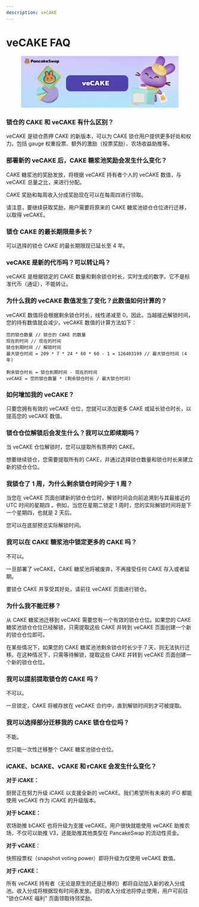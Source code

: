 ```yaml
---
description: veCAKE
---
```


# veCAKE FAQ

<figure><img src="../../.gitbook/assets/image (238).png" alt=""><figcaption></figcaption></figure>

### 锁仓的 CAKE 和 veCAKE 有什么区别？&#x20;

veCAKE 是锁仓质押 CAKE 的新版本，可以为 CAKE 锁仓用户提供更多好处和权力。包括 gauge 权重投票、额外的激励（投票奖励）、农场收益助推等。&#x20;

### 部署新的 veCAKE 后，CAKE 糖浆池奖励会发生什么变化？&#x20;

CAKE 糖浆池的奖励发放，将根据 veCAKE 持有者个人的 veCAKE 数值，与 veCAKE 总量之比，来进行分配。&#x20;

CAKE 奖励和每周收入分成奖励现在可以在每周四进行领取。&#x20;

请注意，要继续获取奖励，用户需要将原来的 CAKE 糖浆池锁仓仓位进行迁移，以取得 veCAKE。

### 锁仓 CAKE 的最长期限是多长？&#x20;

可以选择的锁仓 CAKE 的最长期限现已延长至 4 年。&#x20;

### veCAKE 是新的代币吗？可以转让吗？&#x20;

veCAKE 是根据锁定的 CAKE 数量和剩余锁仓时长，实时生成的数字。它不是标准代币（通证），不能转让。&#x20;

### 为什么我的 veCAKE 数值发生了变化？此数值如何计算的？&#x20;

veCAKE 数值将会根据剩余锁仓时长，线性递减至 0。因此，当越接近解锁时间，您的持有数值就会减少。veCAKE 数值的计算方法如下：

```
您的锁仓数量 // 锁仓的 CAKE 的数量
现在的时间 // 现在的时间
锁仓到期时间 // 解锁时间
最大锁仓时间 = 209 * 7 * 24 * 60 * 60 - 1 = 126403199 // 最大锁仓时间 (4 年)

剩余锁仓时长 = 锁仓到期时间 - 现在的时间
veCAKE = 您的锁仓数量 * (剩余锁仓时长 / 最大锁仓时间)
```

### 如何增加我的 veCAKE？&#x20;

只要您拥有有效的 veCAKE 仓位，您就可以添加更多 CAKE 或延长锁仓时长，以提高您的 veCAKE 数值。&#x20;

### 锁仓仓位解锁后会发生什么？我可以立即续期吗？&#x20;

当 veCAKE 仓位解锁时，您可以提取所有质押的 CAKE。&#x20;

想要继续锁仓，您需要提取所有的 CAKE，并通过选择锁仓数量和锁仓时长来建立新的锁仓仓位。&#x20;

### 我锁仓了 1 周，为什么剩余锁仓时间少于 1 周？&#x20;

当您在 veCAKE 页面创建新的锁仓仓位时，解锁时间会向前追溯到与其最接近的 UTC 时间的星期四 。例如，当您在星期二锁定 1 周时，您的实际解锁时间将是下一个星期四，也就是 2 天后。&#x20;

您可以在底部预览实际解锁时间。

### 我可以在 CAKE 糖浆池中锁定更多的 CAKE 吗？&#x20;

不可以。&#x20;

一旦部署了 veCAKE，CAKE 糖浆池将被废弃，不再接受任何 CAKE 存入或者延期。&#x20;

要锁仓 CAKE 并享受其好处，请前往 veCAKE 页面进行锁仓。&#x20;

### 为什么我不能迁移？&#x20;

从 CAKE 糖浆池迁移到 veCAKE 需要您有一个有效的锁仓仓位。如果您的 CAKE 糖浆池锁仓仓位已经解锁，只需提取这些 CAKE 并转到 veCAKE 页面创建一个新的锁仓仓位即可。&#x20;

在某些情况下，如果您的 CAKE 糖浆池池剩余锁仓时长少于 7 天，则无法执行迁移。在这种情况下，只需等待解锁，提取这些 CAKE 并转到 veCAKE 页面创建一个新的锁仓仓位。

### 我可以提前提取锁仓的 CAKE 吗？

&#x20;不可以。&#x20;

一旦锁定，CAKE 将被存放在 veCAKE 合约中，直到解锁时间到才可被提取。&#x20;

### 我可以选择部分迁移我的 CAKE 锁仓仓位吗？&#x20;

不能。&#x20;

您只能一次性迁移整个 CAKE 糖浆池锁仓仓位。

### iCAKE、bCAKE、vCAKE 和 rCAKE 会发生什么变化？

**对于 iCAKE：**&#x20;

厨房正在努力升级 iCAKE 以支援全新的 veCAKE。我们希望所有未来的 IFO 都能使用 veCAKE 作为 iCAKE 的升级版本。

**对于 bCAKE：**&#x20;

农场助推 bCAKE 也将升级为支援 veCAKE。用户很快就能使用 veCAKE 助推农场，不仅可以助推 V3，还能助推其他类型在 PancakeSwap 的流动性资金。&#x20;

**对于 vCAKE**：

快照投票权（snapshot voting power）即将升级为仅使用 veCAKE 数值。&#x20;

**对于 rCAKE：**&#x20;

所有 veCAKE 持有者（无论是原生的还是迁移的）都将自动加入新的收入分成池。收入分成将根据现有时间表发放。旧的收入分成池将停止使用，用户可前往 "锁仓CAKE 福利" 页面领取待领奖励。


